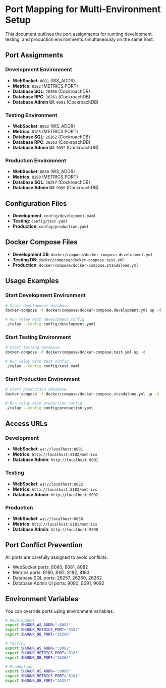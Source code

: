 # Port Mapping for Multi-Environment Setup

This document outlines the port assignments for running development, testing, and production environments simultaneously on the same host.

## Port Assignments

### Development Environment
- **WebSocket**: `8081` (WS_ADDR)
- **Metrics**: `8182` (METRICS.PORT)
- **Database SQL**: `26260` (CockroachDB)
- **Database RPC**: `26261` (CockroachDB)
- **Database Admin UI**: `9091` (CockroachDB)

### Testing Environment
- **WebSocket**: `8082` (WS_ADDR)
- **Metrics**: `8183` (METRICS.PORT)
- **Database SQL**: `26262` (CockroachDB)
- **Database RPC**: `26263` (CockroachDB)
- **Database Admin UI**: `9092` (CockroachDB)

### Production Environment
- **WebSocket**: `8080` (WS_ADDR)
- **Metrics**: `8180` (METRICS.PORT)
- **Database SQL**: `26257` (CockroachDB)
- **Database Admin UI**: `9090` (CockroachDB)

## Configuration Files

- **Development**: `config/development.yaml`
- **Testing**: `config/test.yaml`
- **Production**: `config/production.yaml`

## Docker Compose Files

- **Development DB**: `docker/compose/docker-compose.development.yml`
- **Testing DB**: `docker/compose/docker-compose.test.yml`
- **Production**: `docker/compose/docker-compose.standalone.yml`

## Usage Examples

### Start Development Environment
```bash
# Start development database
docker-compose -f docker/compose/docker-compose.development.yml up -d

# Run relay with development config
./relay --config config/development.yaml
```

### Start Testing Environment
```bash
# Start testing database
docker-compose -f docker/compose/docker-compose.test.yml up -d

# Run relay with test config
./relay --config config/test.yaml
```

### Start Production Environment
```bash
# Start production database
docker-compose -f docker/compose/docker-compose.standalone.yml up -d

# Run relay with production config
./relay --config config/production.yaml
```

## Access URLs

### Development
- **WebSocket**: `ws://localhost:8081`
- **Metrics**: `http://localhost:8182/metrics`
- **Database Admin**: `http://localhost:9091`

### Testing
- **WebSocket**: `ws://localhost:8082`
- **Metrics**: `http://localhost:8183/metrics`
- **Database Admin**: `http://localhost:9092`

### Production
- **WebSocket**: `ws://localhost:8080`
- **Metrics**: `http://localhost:8181/metrics`
- **Database Admin**: `http://localhost:9090`

## Port Conflict Prevention

All ports are carefully assigned to avoid conflicts:
- WebSocket ports: 8080, 8081, 8082
- Metrics ports: 8180, 8181, 8182, 8183
- Database SQL ports: 26257, 26260, 26262
- Database Admin UI ports: 9090, 9091, 9092

## Environment Variables

You can override ports using environment variables:

```bash
# Development
export SHUGUR_WS_ADDR=":8081"
export SHUGUR_METRICS_PORT="8182"
export SHUGUR_DB_PORT="26260"

# Testing
export SHUGUR_WS_ADDR=":8082"
export SHUGUR_METRICS_PORT="8183"
export SHUGUR_DB_PORT="26262"

# Production
export SHUGUR_WS_ADDR=":8080"
export SHUGUR_METRICS_PORT="8181"
export SHUGUR_DB_PORT="26257"
```
